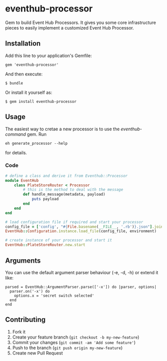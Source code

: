 eventhub-processor
=================

Gem to build Event Hub Processors. It gives you some core infrastructure pieces to easily implement a customized Event Hub Processor.

## Installation

Add this line to your application's Gemfile:

    gem 'eventhub-processor'

And then execute:

    $ bundle

Or install it yourself as:

    $ gem install eventhub-processor

## Usage

The easiest way to cretae a new processor is to use the _eventhub-command_ gem. Run

```
eh generate_processor --help
```
for details.


### Code

```Ruby
# define a class and derive it from Eventhub::Processor
module EventHub
	class PlateStoreRouter < Processor
		# this is the method to deal with the message
		def handle_message(metadata, payload)
			puts payload
		end
	end
end

# load configuration file if required and start your processor
config_file = ['config', "#{File.basename(__FILE__, '.rb')}.json"].join('/')
EventHub::Configuration.instance.load_file(config_file, environment)

# create instance of your processor and start it
EventHub::PlateStoreRouter.new.start
```


## Arguments

You can use the default argument parser behaviour (-e, -d, -h) or extend it like:

```
parsed = EventHub::ArgumentParser.parse(['-x']) do |parser, options|
  parser.on('-x') do
    options.x = 'secret switch selected'
  end
end
```

## Contributing

1. Fork it
2. Create your feature branch (`git checkout -b my-new-feature`)
3. Commit your changes (`git commit -am 'Add some feature'`)
4. Push to the branch (`git push origin my-new-feature`)
5. Create new Pull Request


